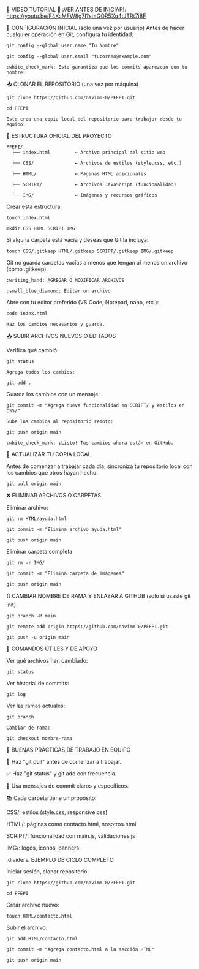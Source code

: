 :movie_camera: VIDEO TUTORIAL
:link: ¡VER ANTES DE INICIAR!:
    https://youtu.be/F4KcMFW8g7I?si=GQR5Xg4tJTRt7iBF


:wrench: CONFIGURACIÓN INICIAL (solo una vez por usuario)
  Antes de hacer cualquier operación en Git, configura tu identidad:


    git config --global user.name "Tu Nombre"

    git config --global user.email "tucorreo@example.com"

    :white_check_mark: Esto garantiza que los commits aparezcan con tu nombre.

:inbox_tray: CLONAR EL REPOSITORIO (una vez por máquina)


    git clone https://github.com/navimm-0/PFEPI.git

    cd PFEPI

    Esto crea una copia local del repositorio para trabajar desde tu equipo.

:file_folder: ESTRUCTURA OFICIAL DEL PROYECTO

    PFEPI/
      ├── index.html         ← Archivo principal del sitio web

      ├── CSS/               ← Archivos de estilos (style.css, etc.)

      ├── HTML/              ← Páginas HTML adicionales

      ├── SCRIPT/            ← Archivos JavaScript (funcionalidad)
  
      └── IMG/               ← Imágenes y recursos gráficos

Crear esta estructura:

    touch index.html

    mkdir CSS HTML SCRIPT IMG

Si alguna carpeta está vacía y deseas que Git la incluya:


    touch CSS/.gitkeep HTML/.gitkeep SCRIPT/.gitkeep IMG/.gitkeep

Git no guarda carpetas vacías a menos que tengan al menos un archivo (como .gitkeep).

    :writing_hand: AGREGAR O MODIFICAR ARCHIVOS

    :small_blue_diamond: Editar un archivo

Abre con tu editor preferido (VS Code, Notepad, nano, etc.):

    code index.html

    Haz los cambios necesarios y guarda.

:outbox_tray: SUBIR ARCHIVOS NUEVOS O EDITADOS

  Verifica qué cambió:

    git status

    Agrega todos los cambios:

    git add .

  Guarda los cambios con un mensaje:

    git commit -m "Agrega nueva funcionalidad en SCRIPT/ y estilos en CSS/"

    Sube los cambios al repositorio remoto:

    git push origin main

    :white_check_mark: ¡Listo! Tus cambios ahora están en GitHub.

:arrows_counterclockwise: ACTUALIZAR TU COPIA LOCAL

  Antes de comenzar a trabajar cada día, sincroniza tu repositorio local con los cambios que otros hayan hecho:

    git pull origin main

:x: ELIMINAR ARCHIVOS O CARPETAS

  Eliminar archivo:

    git rm HTML/ayuda.html

    git commit -m "Elimina archivo ayuda.html"

    git push origin main
    
  Eliminar carpeta completa:

    git rm -r IMG/

    git commit -m "Elimina carpeta de imágenes"

    git push origin main

:arrows_clockwise: CAMBIAR NOMBRE DE RAMA Y ENLAZAR A GITHUB (solo si usaste git init)

    git branch -M main
  
    git remote add origin https://github.com/navimm-0/PFEPI.git

    git push -u origin main

:test_tube: COMANDOS ÚTILES Y DE APOYO

  Ver qué archivos han cambiado:

    git status

  Ver historial de commits:


    git log

  Ver las ramas actuales:

    git branch

    Cambiar de rama:

    git checkout nombre-rama

:soap: BUENAS PRÁCTICAS DE TRABAJO EN EQUIPO

:arrows_counterclockwise: Haz "git pull" antes de comenzar a trabajar.

 :white_check_mark: Haz "git status" y git add con frecuencia.

:speech_balloon: Usa mensajes de commit claros y específicos.

:books: Cada carpeta tiene un propósito:

CSS/: estilos (style.css, responsive.css)

HTML/: páginas como contacto.html, nosotros.html

SCRIPT/: funcionalidad con main.js, validaciones.js

 IMG/: logos, íconos, banners

:dividers: EJEMPLO DE CICLO COMPLETO

  Iniciar sesión, clonar repositorio:

    git clone https://github.com/navimm-0/PFEPI.git

    cd PFEPI

  Crear archivo nuevo:

    touch HTML/contacto.html

  Subir el archivo:


    git add HTML/contacto.html

    git commit -m "Agrega contacto.html a la sección HTML"

    git push origin main
